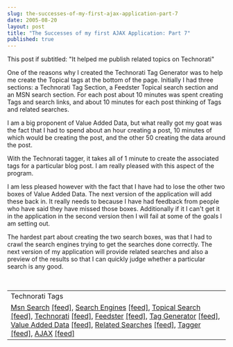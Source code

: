 ```yaml
---
slug: the-successes-of-my-first-ajax-application-part-7
date: 2005-08-20
layout: post
title: "The Successes of my first AJAX Application: Part 7"
published: true
---
```

This post if subtitled: "It helped me publish related topics on Technorati"<p />One of the reasons why I created the Technorati Tag Generator was to help me create the Topical tags at the bottom of the page.  Initially I had three sections:  a Technorati Tag Section, a Feedster Topical search section and an MSN search section.  For each post about 10 minutes was spent creating Tags and search links, and about 10 minutes for each post thinking of Tags and related searches.<p />I am a big proponent of Value Added Data, but what really got my goat was the fact that I had to spend about an hour creating a post, 10 minutes of which would be creating the post, and the other 50 creating the data around the post.<p />With the Technorati tagger, it takes all of 1 minute to create the associated tags for a particular blog post.  I am really pleased with this aspect of the program.<p />I am less pleased however with the fact that I have had to lose the other two boxes of Value Added Data.  The next version of the application will add these back in.  It really needs to because I have had feedback from people who have said they have missed those boxes.  Additionally if it I can't get it in the application in the second version then I will fail at some of the goals I am setting out.<p />The hardest part about creating the two search boxes, was that I had to crawl the search engines trying to get the searches done correctly.  The next version of my application  will provide related searches and also a preview of the results so that I can quickly judge whether a particular search is any good.<p /><br /><table class="TechnoratiHead TagHeader">
<tr><td>Technorati Tags</td></tr>
<tr class="Technorati"><td>
<a href="http://www.technorati.com/tag/Msn%20Search" class="Tag" rel="tag">Msn Search</a> <a href="http://feeds.technorati.com/feed/posts/tag/Msn%20Search" class="Tag">[feed]</a>, <a href="http://www.technorati.com/tag/Search%20Engines" class="Tag" rel="tag">Search Engines</a> <a href="http://feeds.technorati.com/feed/posts/tag/Search%20Engines" class="Tag">[feed]</a>, <a href="http://www.technorati.com/tag/Topical%20Search" class="Tag" rel="tag">Topical Search</a> <a href="http://feeds.technorati.com/feed/posts/tag/Topical%20Search" class="Tag">[feed]</a>, <a href="http://www.technorati.com/tag/Technorati" class="Tag" rel="tag">Technorati</a> <a href="http://feeds.technorati.com/feed/posts/tag/Technorati" class="Tag">[feed]</a>, <a href="http://www.technorati.com/tag/Feedster" class="Tag" rel="tag">Feedster</a> <a href="http://feeds.technorati.com/feed/posts/tag/Feedster" class="Tag">[feed]</a>, <a href="http://www.technorati.com/tag/Tag%20Generator" class="Tag" rel="tag">Tag Generator</a> <a href="http://feeds.technorati.com/feed/posts/tag/Tag%20Generator" class="Tag">[feed]</a>, <a href="http://www.technorati.com/tag/Value%20Added%20Data" class="Tag" rel="tag">Value Added Data</a> <a href="http://feeds.technorati.com/feed/posts/tag/Value%20Added%20Data" class="Tag">[feed]</a>, <a href="http://www.technorati.com/tag/Related%20Searches" class="Tag" rel="tag">Related Searches</a> <a href="http://feeds.technorati.com/feed/posts/tag/Related%20Searches" class="Tag">[feed]</a>, <a href="http://www.technorati.com/tag/Tagger" class="Tag" rel="tag">Tagger</a> <a href="http://feeds.technorati.com/feed/posts/tag/Tagger" class="Tag">[feed]</a>, <a href="http://www.technorati.com/tag/AJAX" class="Tag" rel="tag">AJAX</a> <a href="http://feeds.technorati.com/feed/posts/tag/AJAX" class="Tag">[feed]</a>
</td></tr>
</table><div class="blogger-post-footer"><img class="posterous_download_image" src="https://blogger.googleusercontent.com/tracker/8109338-112454053743335049?l=www.kinlan.co.uk%2Findex.html" height="1" alt="" width="1" /></div>

